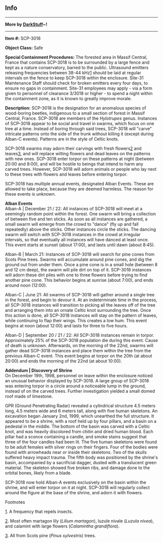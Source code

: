 Info
----

* * *

**More by [DarkStuff](/dr-k-stuff-s-personnel-file)~!**

* * *

**Item #:** SCP-3018

**Object Class:** Safe

**Special Containment Procedures:** The forested area in Massif Central, France that contains SCP-3018 is to be surrounded by a large fence and kept as a nature conservatory, barred to the public. Ultrasound emitters releasing frequencies between 38-44 kHz[1](javascript:;) should be laid at regular intervals on the fence to keep SCP-3018 within the enclosure. Site-31 Maintenance Staff should check for broken emitters every four days, to ensure no gaps in containment. Site-31 employees may apply - via a form given to personnel of clearance 3/3018 or higher - to spend a night within the containment zone, as it is known to greatly improve morale.

**Description:** SCP-3018 is the designation for an anomalous species of wood-boring beetles, indigenous to a small section of forest in Massif Central, France. SCP-3018 are members of the _Hylotrupes_ genus. Instances of SCP-3018 appear to be social and travel in swarms, which focus on one tree at a time. Instead of boring through said trees, SCP-3018 will "carve" intricate patterns onto the side of the trunk without killing it (except during Alban-C events). Patterns are in the style of Celtic knots.

SCP-3018 swarms may adorn their carvings with fresh flowers[2](javascript:;) and leaves[3](javascript:;), and will replace wilting flowers and dead leaves on the patterns with new ones. SCP-3018 enter torpor on these patterns at night (between 20:00 and 8:00), and will be hostile to beings that intend to harm any carved trees. However, SCP-3018 will adorn animals or people who lay next to these trees with flowers and leaves before entering torpor.

SCP-3018 has multiple annual events, designated Alban Events. These are allowed to take place, because they are deemed harmless. The reason for these events is unknown.

**Alban Events**  
Alban-A | December 21 / 22: All instances of SCP-3018 will meet at a seemingly random point within the forest. One swarm will bring a collection of between five and ten sticks. As soon as all instances are gathered, a small swarm will emerge from the crowd to "dance" (fly up and fall repeatedly) above the sticks. Other instances circle the sticks. The dancing swarm will switch with SCP-3018 instances in the crowd at irregular intervals, so that eventually all instances will have danced at least once. This event starts at sunset (about 17:00), and lasts until dawn (about 8:45).

Alban-B | March 21: Instances of SCP-3018 will search for pine cones from Scots Pine trees. Swarms will accumulate around pine cones, and dig the ground out from under them. Once a pine cone is in a small hole (between 8 and 12 cm deep), the swarm will pile dirt on top of it. SCP-3018 instances will adorn these dirt piles with one to three flowers before trying to find another pine cone. This behavior begins at sunrise (about 7:00), and ends around noon (12:00).

Alban-C | June 21: All swarms of SCP-3018 will gather around a single tree in the forest, and begin to devour it. At an indeterminate time in the process, all SCP-3018 instances will transition to picking all the leaves off of the tree and arranging them into an ornate Celtic knot surrounding the tree. Once this action is done, all SCP-3018 instances will stay on the pattern of leaves, while continuing to flap their wings. This creates a low hum. This event begins at noon (about 12:00) and lasts for three to five hours.

Alban-D | September 20 / 21 / 22: All SCP-3018 instances remain in torpor. Approximately 25% of the SCP-3018 population die during this event. Cause of death is unknown. Afterwards, on the morning of the 22nd, swarms will gather dead SCP-3018 instances and place them within the tree from the previous Alban-C event. This event begins at torpor on the 20th (at about 20:00) and ends the morning of the 22nd (at about 10:00).

**Addendum | Discovery of Shrine**  
On December 19th, 1998, personnel on leave within the enclosure noticed an unusual behavior displayed by SCP-3018. A large group of SCP-3018 was entering torpor in a circle around a noticeable lump in the ground, instead of on the carved trees. Further investigation yielded a small domed roof made of limestone.

GPR (Ground Penetrating Radar) revealed a cylindrical structure 4.5 meters long, 4.5 meters wide and 6 meters tall, along with five human skeletons. An excavation began January 2nd, 1999, which unearthed the full structure. It appeared to be a shrine, with a roof held up by four pillars, and a basin on a pedestal in the middle. The bottom of the basin was carved with a Celtic knot, and was heavily discolored from chitin and dried human blood. Each pillar had a sconce containing a candle, and smoke stains suggest that three of the four candles had been lit. The five human skeletons were found to be adult females with silver rings on their fingers. Four of the bodies were found with arrowheads near or inside their skeletons. Two of the skulls suffered heavy impact trauma. The fifth body was positioned by the shrine's basin, accompanied by a sacrificial dagger, dusted with a translucent green material. The skeleton showed five broken ribs, and damage done to the orbital bones, likely from a blade.

SCP-3018 now hold Alban-A events exclusively on the basin within the shrine, and will enter torpor on it at night. SCP-3018 will regularly collect around the figure at the base of the shrine, and adorn it with flowers.

Footnotes

[1](javascript:;). A frequency that repels insects.

[2](javascript:;). Most often martagon lily (_Lilium martagon_), luzule nivale (_Luzula nivea_), and calamint with large flowers (_Calamintha grandiflora_).

[3](javascript:;). All from Scots pine (_Pinus sylvestris_) trees.